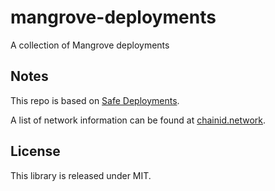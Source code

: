 # mangrove-deployments

A collection of Mangrove deployments

## Notes

This repo is based on [Safe Deployments](https://github.com/safe-global/safe-deployments).

A list of network information can be found at [chainid.network](https://chainid.network/).

## License

This library is released under MIT.
